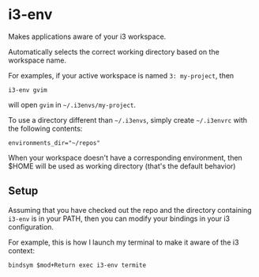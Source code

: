 # i3-env
Makes applications aware of your i3 workspace.

Automatically selects the correct working directory based on the workspace name.

For examples, if your active workspace is named `3: my-project`, then

```
i3-env gvim
```

will open `gvim` in `~/.i3envs/my-project`.

To use a directory different than `~/.i3envs`, simply create `~/.i3envrc` with the following contents:

```
environments_dir="~/repos"
```

When your workspace doesn't have a corresponding environment, then $HOME will be used as working directory (that's the default behavior)


## Setup

Assuming that you have checked out the repo and the directory containing `i3-env` is in your PATH, then you can modify your bindings in your i3 configuration.

For example, this is how I launch my terminal to make it aware of the i3 context:

```
bindsym $mod+Return exec i3-env termite
```
